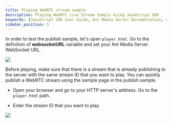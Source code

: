 ```yaml
---
title: Playing WebRTC stream sample
description: Playing WebRTC Live Stream Sample Using JavaScript SDK 
keywords: [JavaScript SDK User Guide, Ant Media Server Documentation, Ant Media Server Tutorials]
sidebar_position: 5
---
```


In order to test the publish sample, let's open `player.html`. Go to the definition of **websocketURL** variable and set your Ant Media Server WebSocket URL.

![](@site/static/img/sdk-integration/javascript-sdk/edit-websocket-url-play-sample.png)

Before playing, make sure that there is a stream that is already publishing to the server with the same stream ID that you want to play. You can quickly publish a WebRTC stream using the sample page in the publish sample.

 - Open your browser and go to your HTTP server's address. Go to the `player.html` path.

 - Enter the stream ID that you want to play.

![](@site/static/img/sdk-integration/javascript-sdk/play-sample.png)
